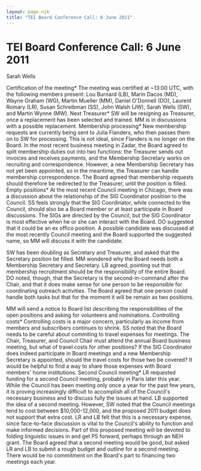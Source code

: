 ```yaml
---
layout: page.njk
title: "TEI Board Conference Call: 6 June 2011"
---
```

# TEI Board Conference Call: 6 June 2011









Sarah Wells


Certification of the meeting* The meeting was certified at \~13:00 UTC, with the following members present:
 Lou Burnard (LB), Marin Dacos (MD), Wayne Graham (WG), Martin Mueller (MM), Daniel
 O'Donnell (DO), 
 Laurent Romary (LR), Susan Schreibman (SS), John Walsh (JW), Sarah
 Wells (SW), and Martin Wynne (MW).
Next Treasurer* SW will be resigning as Treasurer, once a replacement has been selected and trained.
 MM is in discussions with
 a possible replacement.
Membership processing* New membership requests are currently being sent to Julia Flanders, who then passes
 them on to SW for
 processing. This is not ideal, since Flanders is no longer on the Board. In the most
 recent 
 business meeting in Zadar, the Board agreed to split membership duties out into two
 functions: the Treasurer 
 sends out invoices and receives payments, and the Membership Secretary works on recruiting
 and correspondence. 
 However, a new Membership Secretary has not yet been appointed, so in the meantime,
 the Treasurer can handle 
 membership correspondence. The Board agreed that membership requests should therefore
 be redirected to the Treasurer, until the position is filled.
Empty positions* At the most recent Council meeting in Chicago, there was a discussion about the relationship
 of the SIG 
 Coordinator position to the Council. SS feels strongly that the SIG Coordinator, while
 connected to the Council, should also be a Board 
 member or at least participate in Board discussions. The SIGs are directed by the
 Council, but the SIG Coordinator is most 
 effective when he or she can interact with the Board. DO suggested that it could be
 an ex offico position. A 
 possible candidate was discussed at the most recently Council meeting and 
 the Board supported the suggested name, so MM will discuss it with the candidate.
 


SW has been doubling as Secretary and Treasurer, and asked that the Secretary position
 be filled. MM wondered why 
 the Board needs both a Membership Secretary and Secretary. LB agreed, pointing out
 that membership recruitment 
 should be the responsibility of the entire Board. DO noted, though, that the Secretary
 is the second\-in\-command after the 
 Chair, and that it does make sense for one person to be responsible for coordinating
 outreach activities. The
 Board agreed that one person could handle both tasks but that for the moment it will
 be remain as two positions. 


MM will send a notice to Board list describing the responsibilities of the open positions
 and asking for volunteers and 
 nominations.
Controlling costs* Controlling costs is a major concern, particularly as income from members and subscribers
 continues to shrink. 
 SS noted that the Board needs to be careful about commiting to travel expenses for
 meetings. 
 The Chair, Treasurer, and Council Chair must attend the annual Board business meeting,
 but what of travel 
 costs for other positions? If the 
 SIG Coordinator does indeed participate in Board meetings and a new Membership Secretary
 is appointed, should 
 the travel costs for those two be covered? It would be helpful to find a way to share
 those expenses with Board members' 
 home institutions.
Second Council meeting* LR requested funding for a second Council meeting, probably in Paris later this year.
 While the Council has been 
 meeting only once a year for the past few years, it is proving increasingly difficult
 to accomplish all of the Council's necessary 
 business and to discuss fully the issues at hand. LB supported the idea of a second
 meeting. However, SW noted that the Council 
 meetings tend to cost between $10,000\-12,000, and the proposed 2011 budget does not
 support that extra cost. LR and LB felt that 
 this is a necessary expense, since face\-to\-face discussion is vital to the Council's
 ability to function and make informed decisions. 
 Part of this proposed meeting will be devoted to folding linguistic issues in and
 get P5 forward, perhaps through an NEH grant. 
 The Board agreed that a second meeting would be good, but asked LR and LB to submit
 a rough budget and outline for a second meeting. 
 There would be no commitment on the Board's part to financing two meetings each year.




